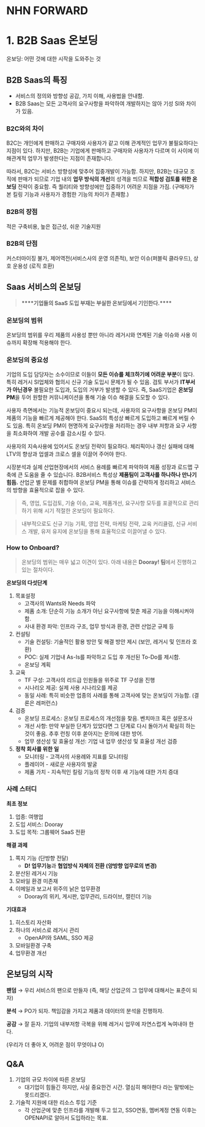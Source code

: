 # NHN FORWARD

# 1. B2B Saas 온보딩

온보딩: 어떤 것에 대한 시작을 도와주는 것

## B2B Saas의 특징

- 서비스의 정의와 방향성 공감, 가치 이해, 사용법을 안내함.
- B2B Saas는 모든 고객사의 요구사항을 파악하여 개발하지는 않아 기성 SI와 차이가 있음.

### B2C와의 차이

B2C는 개인에게 판매하고 구매자와 사용자가 같고 이해 관계적인 업무가 불필요하다는 지점이 있다. 하지만, B2B는 기업에게 판매하고 구매자와 사용자가 다르며 이 사이에 이해관계적 업무가 발생한다는 지점이 존재합니다.

따라서, B2C는 서비스 방향성에 맞추어 집중개발이 가능함. 하지만, B2B는 대규모 조직에 판매가 되므로 기업 내의 **업무 방식의 개선**의 성격을 띄므로 **적합성 검토를 위한 온보딩** 전략이 중요함. 즉 퀄리티와 방향성에만 집중하기 어려운 지점을 가짐. (구매자가 본 킬링 기능과 사용자가 경험한 기능의 차이가 존재함.)

### B2B의 장점

적은 구축비용, 높은 접근성, 쉬운 기술지원

### B2B의 단점

커스터마이징 불가, 제어역전(서비스사의 운영 의존적), 보안 이슈(퍼블릭 클라우드), 상호 운용성 (로직 호환)

## Saas 서비스의 온보딩

> ************\*\*\*\*************기업들의 SaaS 도입 부재는 부실한 온보딩에서 기인한다.************\*\*\*\*************

### 온보딩의 범위

온보딩의 범위를 우리 제품의 사용성 뿐만 아니라 레거시와 연계된 기술 이슈와 사용 이슈까지 확장해 적용해야 한다.

### 온보딩의 중요성

기업의 도입 담당자는 소수이므로 이들이 **모든 이슈를 체크하기에 어려운 부분**이 많다. 특히 레거시 SI업체와 협의시 신규 기술 도입시 문제가 될 수 있음. 검토 부서가 **IT부서가 아닌경우** 불필요한 도입과, 도입의 거부가 발생할 수 있다. 즉, SaaS기업은 **온보딩 PM**을 두어 원할한 커뮤니케이션을 통해 기술 이슈 해결을 도모할 수 있다.

사용자 측면에서는 기능적 온보딩이 중요시 되는데, 사용자의 요구사항을 온보딩 PM이 제품의 기능을 빠르게 제공해야 한다. SaaS의 특성상 빠르게 도입하고 빠르게 버릴 수도 있음. 특히 온보딩 PM이 현명하게 요구사항을 처리하는 경우 내부 저항과 요구 사항을 최소화하여 개발 공수를 감소시킬 수 있다.

사용자의 지속사용에 있어서도 온보딩 전략이 필요하다. 체리픽이나 갱신 실패에 대해 LTV의 향상과 업셀과 크로스 셀을 이끌어 주어야 한다.

시장분석과 실제 산업현장에서의 서비스 용례를 빠르게 파악하여 제품 성장과 로드맵 구축에 큰 도움을 줄 수 있습니다. B2B서비스 특성상 **제품팀이 고객사를 하나하나 만나기 힘듬.** 산업군 별 문제를 취합하여 온보딩 PM을 통해 이슈를 간략하게 정리하고 서비스의 방향을 효율적으로 잡을 수 있다.

> 즉, 영업, 도입검토, 기술 이슈, 교육, 제품개선, 요구사항 모두를 포괄적으로 관리하기 위해 시기 적절한 온보딩이 필요하다.

> 내부적으로도 신규 기능 기획, 영업 전략, 마케팅 전략, 교육 커리큘럼, 신규 서비스 개발, 유저 유지에 온보딩을 통해 효율적으로 이끌어낼 수 있다.

### How to Onboard?

> 온보딩의 범위는 매우 넓고 이견이 있다. 아래 내용은 **Dooray! 팀**에서 진행하고 있는 절차이다.

**온보딩의 다섯단계**

1. 목표설정
   - 고객사의 Wants와 Needs 파악
   - 제품 소개: 단순히 기능 소개가 아닌 요구사항에 맞춘 제공 기능을 이해시켜야 함.
   - 사내 환경 파악: 인프라 구조, 업무 방식과 환경, 관련 산업군 규제 등
2. 컨설팅
   - 기술 컨설팅: 기술적인 활용 방안 및 해결 방안 제시 (보안, 레거시 및 인프라 호환)
   - POC: 실제 기업내 As-Is를 파악하고 도입 후 개선된 To-Do를 제시함.
   - 온보딩 계획
3. 교육
   - TF 구성: 고객사의 리드급 인원들을 위주로 TF 구성을 진행
   - 시나리오 제공: 실제 사용 시나리오를 제공
   - 동일 사례: 특히 비슷한 업종의 사례를 통해 고객사에 맞는 온보딩이 가능함. (결론은 레퍼런스)
4. 검증
   - 온보딩 프로세스: 온보딩 프로세스의 개선점을 찾음. 벤치마크 혹은 설문조사
   - 개선 사항: 만약 부실한 단계가 있었다면 그 단계로 다시 돌아가서 확실히 하는 것이 좋음. 추후 런칭 이후 쏟아지는 문의에 대한 방어.
   - 업무 생산성 및 효율성 개선: 기업 내 업무 생산성 및 효율성 개선 검증
5. **정착 회사를 위한 일**
   - 모니터링 - 고객사의 사용례와 지표를 모니터링
   - 플레이어 - 새로운 사용자의 발굴
   - 제품 가치 - 지속적인 킬링 기능의 정착 이후 새 기능에 대한 가치 증대

### 사례 스터디

**최초 정보**

1. 업종: 여행업
2. 도입 서비스: Dooray
3. 도입 목적: 그룹웨어 SaaS 전환

**해결 과제**

1. 쪽지 기능 (단방향 전달)
   - **D! 업무기능**과 **협업방식 자체의 전환 (양방향 업무로의 변경)**
2. 분산된 레거시 기능
3. 모바일 환경 미존재
4. 이메일과 보고서 위주의 낡은 업무환경
   - Dooray의 위키, 게시판, 업무관리, 드라이브, 캘린더 기능

**기대효과**

1. 히스토리 자산화
2. 하나의 서비스로 레거시 관리
   - OpenAPI와 SAML, SSO 제공
3. 모바일환경 구축
4. 업무환경 개선

## 온보딩의 시작

**팬덤** → 우리 서비스의 팬으로 만들자 (즉, 해당 산업군의 그 업무에 대해서는 표준이 되자)

**분석** → PO가 되자. 책임감을 가지고 제품과 데이터의 분석을 진행하자.

**공감** → 잘 듣자. 기업의 내부저항 극복을 위해 레거시 업무에 자연스럽게 녹여내야 한다.

(우리가 더 좋아 X, 어려운 점이 무엇이냐 O)

## Q&A

1. 기업의 규모 차이에 따른 온보딩
   - 대기업이 힘들긴 하지만, 사실 중요한건 시간. 열심히 해야한다 라는 말밖에는 못드리겠다.
2. 기술적 지원에 대한 리소스 투입 기준
   - 각 산업군에 맞춘 인프라를 개발해 두고 있고, SSO연동, 멤버계정 연동 이후는 OPENAPI로 알아서 도입하라는 목표.

